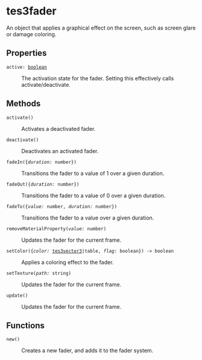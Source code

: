 # tes3fader

An object that applies a graphical effect on the screen, such as screen glare or damage coloring.

## Properties

<dl class="describe">
<dt><code class="descname">active: <a href="https://mwse.readthedocs.io/en/latest/lua/type/boolean.html">boolean</a></code></dt>
<dd>

The activation state for the fader. Setting this effectively calls activate/deactivate.

</dd>
</dl>

## Methods

<dl class="describe">
<dt><code class="descname">activate()</code></dt>
<dd>

Activates a deactivated fader.

</dd>
<dt><code class="descname">deactivate()</code></dt>
<dd>

Deactivates an activated fader.

</dd>
<dt><code class="descname">fadeIn({<i>duration:</i> number})</code></dt>
<dd>

Transitions the fader to a value of 1 over a given duration.

</dd>
<dt><code class="descname">fadeOut({<i>duration:</i> number})</code></dt>
<dd>

Transitions the fader to a value of 0 over a given duration.

</dd>
<dt><code class="descname">fadeTo({<i>value:</i> number, <i>duration:</i> number})</code></dt>
<dd>

Transitions the fader to a value over a given duration.

</dd>
<dt><code class="descname">removeMaterialProperty(<i>value:</i> number)</code></dt>
<dd>

Updates the fader for the current frame.

</dd>
<dt><code class="descname">setColor({<i>color:</i> <a href="https://mwse.readthedocs.io/en/latest/lua/type/tes3vector3.html">tes3vector3</a>|table, <i>flag:</i> boolean}) -> boolean</code></dt>
<dd>

Applies a coloring effect to the fader.

</dd>
<dt><code class="descname">setTexture(<i>path:</i> string)</code></dt>
<dd>

Updates the fader for the current frame.

</dd>
<dt><code class="descname">update()</code></dt>
<dd>

Updates the fader for the current frame.

</dd>
</dl>

## Functions

<dl class="describe">
<dt><code class="descname">new()</code></dt>
<dd>

Creates a new fader, and adds it to the fader system.

</dd>
</dl>
